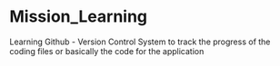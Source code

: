 # Mission_Learning
Learning Github - Version Control System to track the progress of the coding files or basically the code for the application
